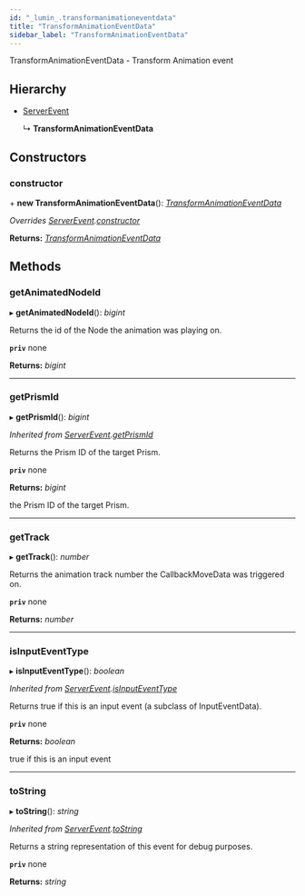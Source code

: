 ```yaml
---
id: "_lumin_.transformanimationeventdata"
title: "TransformAnimationEventData"
sidebar_label: "TransformAnimationEventData"
---
```


TransformAnimationEventData - Transform Animation event

## Hierarchy

* [ServerEvent](_lumin_.serverevent.md)

  ↳ **TransformAnimationEventData**

## Constructors

###  constructor

\+ **new TransformAnimationEventData**(): *[TransformAnimationEventData](_lumin_.transformanimationeventdata.md)*

*Overrides [ServerEvent](_lumin_.serverevent.md).[constructor](_lumin_.serverevent.md#constructor)*

**Returns:** *[TransformAnimationEventData](_lumin_.transformanimationeventdata.md)*

## Methods

###  getAnimatedNodeId

▸ **getAnimatedNodeId**(): *bigint*

Returns the id of the Node the animation was playing on.

**`priv`** none

**Returns:** *bigint*

___

###  getPrismId

▸ **getPrismId**(): *bigint*

*Inherited from [ServerEvent](_lumin_.serverevent.md).[getPrismId](_lumin_.serverevent.md#getprismid)*

Returns the Prism ID of the target Prism.

**`priv`** none

**Returns:** *bigint*

the Prism ID of the target Prism.

___

###  getTrack

▸ **getTrack**(): *number*

Returns the animation track number the CallbackMoveData was triggered on.

**`priv`** none

**Returns:** *number*

___

###  isInputEventType

▸ **isInputEventType**(): *boolean*

*Inherited from [ServerEvent](_lumin_.serverevent.md).[isInputEventType](_lumin_.serverevent.md#isinputeventtype)*

Returns true if this is an input event (a subclass of InputEventData).

**`priv`** none

**Returns:** *boolean*

true if this is an input event

___

###  toString

▸ **toString**(): *string*

*Inherited from [ServerEvent](_lumin_.serverevent.md).[toString](_lumin_.serverevent.md#tostring)*

Returns a string representation of this event for debug purposes.

**`priv`** none

**Returns:** *string*
